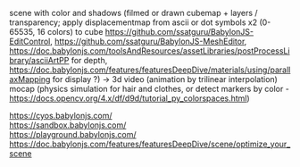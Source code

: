 
scene with color and shadows (filmed or drawn cubemap + layers / transparency; apply displacementmap from ascii or dot symbols x2 (0-65535, 16 colors) to cube
https://github.com/ssatguru/BabylonJS-EditControl, 
https://github.com/ssatguru/BabylonJS-MeshEditor, 
https://doc.babylonjs.com/toolsAndResources/assetLibraries/postProcessLibrary/asciiArtPP for depth, 
https://doc.babylonjs.com/features/featuresDeepDive/materials/using/parallaxMapping for display ?) -> 3d video (animation by trilinear interpolation)  
mocap (physics simulation for hair and clothes, or detect markers by color - https://docs.opencv.org/4.x/df/d9d/tutorial_py_colorspaces.html)  
  
https://cyos.babylonjs.com/  
https://sandbox.babylonjs.com/  
https://playground.babylonjs.com/  
https://doc.babylonjs.com/features/featuresDeepDive/scene/optimize_your_scene  

